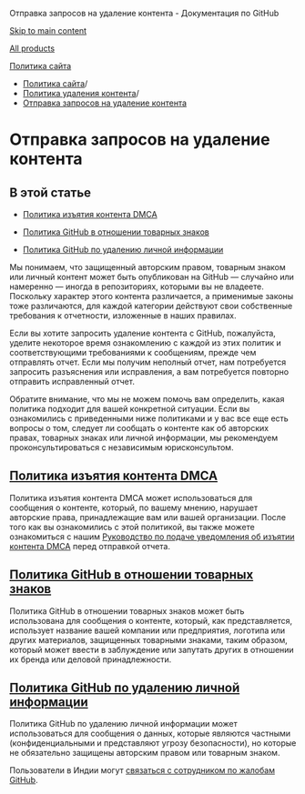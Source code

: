 Отправка запросов на удаление контента - Документация по GitHub

[Skip to main content](#main-content)

[All products](/ru)

[Политика сайта](/ru/site-policy)

* [Политика сайта](/ru/site-policy)/
* [Политика удаления контента](/ru/site-policy/content-removal-policies)/
* [Отправка запросов на удаление контента](/ru/site-policy/content-removal-policies/submitting-content-removal-requests)

Отправка запросов на удаление контента
==========

В этой статье
----------

* [Политика изъятия контента DMCA](#dmca-takedown-policy)

* [Политика GitHub в отношении товарных знаков](#github-trademark-policy)

* [Политика GitHub по удалению личной информации](#github-private-information-removal-policy)

Мы понимаем, что защищенный авторским правом, товарным знаком или личный контент может быть опубликован на GitHub — случайно или намеренно — иногда в репозиториях, которыми вы не владеете. Поскольку характер этого контента различается, а применимые законы тоже различаются, для каждой категории действуют свои собственные требования к отчетности, изложенные в наших правилах.

Если вы хотите запросить удаление контента с GitHub, пожалуйста, уделите некоторое время ознакомлению с каждой из этих политик и соответствующими требованиями к сообщениям, прежде чем отправлять отчет. Если мы получим неполный отчет, нам потребуется запросить разъяснения или исправления, а вам потребуется повторно отправить исправленный отчет.

Обратите внимание, что мы не можем помочь вам определить, какая политика подходит для вашей конкретной ситуации. Если вы ознакомились с приведенными ниже политиками и у вас все еще есть вопросы о том, следует ли сообщать о контенте как об авторских правах, товарных знаках или личной информации, мы рекомендуем проконсультироваться с независимым юрисконсультом.

[](#dmca-takedown-policy)[Политика изъятия контента DMCA](/ru/site-policy/content-removal-policies/dmca-takedown-policy)
----------

Политика изъятия контента DMCA может использоваться для сообщения о контенте, который, по вашему мнению, нарушает авторские права, принадлежащие вам или вашей организации. После того как вы ознакомились с этой политикой, вы также можете ознакомиться с нашим [Руководство по подаче уведомления об изъятии контента DMCA](/ru/site-policy/content-removal-policies/guide-to-submitting-a-dmca-takedown-notice) перед отправкой отчета.

[](#github-trademark-policy)[Политика GitHub в отношении товарных знаков](/ru/site-policy/content-removal-policies/github-trademark-policy)
----------

Политика GitHub в отношении товарных знаков может быть использована для сообщения о контенте, который, как представляется, использует название вашей компании или предприятия, логотипа или других материалов, защищенных товарными знаками, таким образом, который может ввести в заблуждение или запутать других в отношении их бренда или деловой принадлежности.

[](#github-private-information-removal-policy)[Политика GitHub по удалению личной информации](/ru/site-policy/content-removal-policies/github-private-information-removal-policy)
----------

Политика GitHub по удалению личной информации может использоваться для сообщения о данных, которые являются частными (конфиденциальными и представляют угрозу безопасности), но которые не обязательно защищены авторским правом или товарным знаком.

Пользователи в Индии могут [связаться с сотрудником по жалобам GitHub](https://support.github.com/contact/india-grievance-officer).
